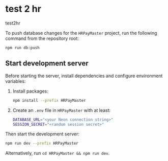 # test 2 hr
test2hr

To push database changes for the `HRPayMaster` project, run the following command from the repository root:

```
npm run db:push
```

## Start development server

Before starting the server, install dependencies and configure environment variables:

1. Install packages:

   ```bash
   npm install --prefix HRPayMaster
   ```

2. Create an `.env` file in `HRPayMaster` with at least:

   ```bash
   DATABASE_URL="<your Neon connection string>"
   SESSION_SECRET="<random session secret>"
   ```

Then start the development server:

```bash
npm run dev --prefix HRPayMaster
```

Alternatively, run `cd HRPayMaster && npm run dev`.

